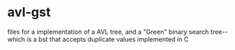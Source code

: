 # avl-gst
files for a implementation of a AVL tree, and a "Green" binary search tree--which is a bst that accepts duplicate values implemented in C
